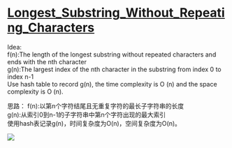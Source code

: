 # [Longest_Substring_Without_Repeating_Characters](https://leetcode.com/problems/longest-substring-without-repeating-characters/)

Idea:  
f(n):The length of the longest substring without repeated characters and ends with the nth character   
g(n):The largest index of the nth character in the substring from index 0 to index n-1   
Use hash table to record g(n), the time complexity is O (n) and the space complexity is O (n).  

思路：
f(n):以第n个字符结尾且无重复字符的最长子字符串的长度  
g(n):从索引0到n-1的子字符串中第n个字符出现的最大索引  
使用hash表记录g(n)，时间复杂度为O(n)，空间复杂度为O(n)。  

<img src="http://latex.codecogs.com/svg.latex?f(n)= \left\{\begin{matrix}1&n=1\\f(n-1)+1&n>1\&g(n)<n-f(n-1)\\n-g(n)&n>1\&g(n)>=n-f(n-1)\end{matrix}\right.">
